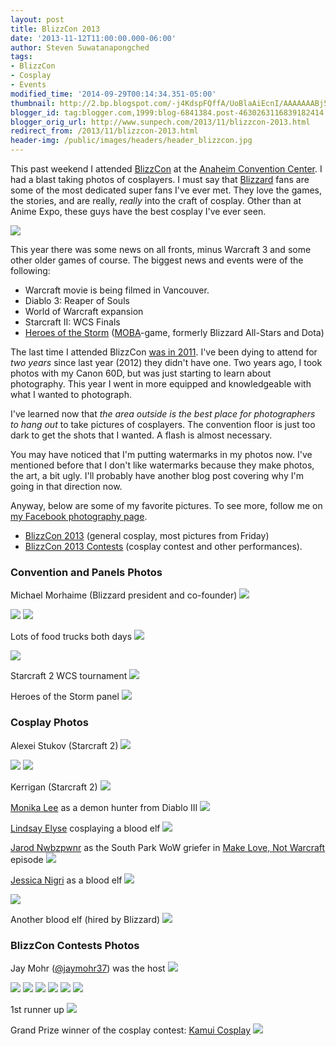 ```yaml
---
layout: post
title: BlizzCon 2013
date: '2013-11-12T11:00:00.000-06:00'
author: Steven Suwatanapongched
tags:
- BlizzCon
- Cosplay
- Events
modified_time: '2014-09-29T00:14:34.351-05:00'
thumbnail: http://2.bp.blogspot.com/-j4KdspFQffA/UoBlaAiEcnI/AAAAAAABj5c/wLLINT-8tLs/s600/2013-11-08+at+09-51-39.jpg
blogger_id: tag:blogger.com,1999:blog-6841384.post-4630263116839182414
blogger_orig_url: http://www.sunpech.com/2013/11/blizzcon-2013.html
redirect_from: /2013/11/blizzcon-2013.html
header-img: /public/images/headers/header_blizzcon.jpg
---
```


This past weekend I attended <a href="http://www.blizzcon.com/">BlizzCon</a> at the <a href="http://www.anaheimconventioncenter.com/">Anaheim Convention Center</a>. I had a blast taking photos of cosplayers. I must say that <a href="http://www.blizzard.com/">Blizzard</a> fans are some of the most dedicated super fans I've ever met. They love the games, the stories, and are really, <i>really</i> into the craft of cosplay. Other than at Anime Expo, these guys have the best cosplay I've ever seen.

<img border="0"  src="http://2.bp.blogspot.com/-j4KdspFQffA/UoBlaAiEcnI/AAAAAAABj5c/wLLINT-8tLs/s640/2013-11-08+at+09-51-39.jpg"  />

This year there was some news on all fronts, minus Warcraft 3 and some other older games of course. The biggest news and events were of the following:

<ul>
  <li>Warcraft movie is being filmed in Vancouver.</li>
  <li>Diablo 3: Reaper of Souls</li>
  <li>World of Warcraft expansion</li>
  <li>Starcraft II: WCS Finals</li>
  <li><a href="http://www.heroesofthestorm.com/en-us">Heroes of the Storm</a> (<a href="http://en.wikipedia.org/wiki/Multiplayer_online_battle_arena">MOBA</a>-game, formerly Blizzard All-Stars and Dota)</li>
</ul>

The last time I attended BlizzCon <a href="/2011/10/blizzcon-2011">was in 2011</a>. I've been dying to attend for <i>two years</i> since last year (2012) they didn't have one. Two years ago, I took photos with my Canon 60D, but was just starting to learn about photography. This year I went in more equipped and knowledgeable with what I wanted to photograph.

I've learned now that <i>the area outside is the best place for photographers to hang out </i>to take pictures of cosplayers. The convention floor is just too dark to get the shots that I wanted. A flash is almost necessary.

You may have noticed that I'm putting watermarks in my photos now. I've mentioned before that I don't like watermarks because they make photos, the art, a bit ugly. I'll probably have another blog post covering why I'm going in that direction now.

Anyway, below are some of my favorite pictures. To see more, follow me on <a href="https://www.facebook.com/sunpechphotography">my Facebook photography page</a>.

<ul>
  <li><a href="https://www.facebook.com/media/set/?set=a.600681269996901.1073741854.408588035872893&amp;type=1">BlizzCon 2013</a> (general cosplay, most pictures from Friday)</li>
  <li><a href="https://www.facebook.com/media/set/?set=a.600684843329877.1073741855.408588035872893&amp;type=1">BlizzCon 2013 Contests</a> (cosplay contest and other performances).</li>
</ul>

### Convention and Panels Photos

Michael Morhaime (Blizzard president and co-founder)
<img border="0"  src="http://3.bp.blogspot.com/-tZ3JjE9GvAM/UoBldRjGozI/AAAAAAABj50/ZGas16nN7ho/s600/2013-11-08+at+11-14-13.jpg"  />

<img border="0"  src="http://1.bp.blogspot.com/-k7y8-QJMxDw/UoBl45ze8OI/AAAAAAABj6s/olARGrpPprA/s600/2013-11-08+at+12-10-47.jpg"  />

<img border="0"  src="http://3.bp.blogspot.com/-IV2Q0F7Zcc0/UoBl6QAvalI/AAAAAAABj60/TxzhYwfIGBo/s600/2013-11-08+at+12-12-02.jpg"  />

Lots of food trucks both days
<img border="0"  src="http://4.bp.blogspot.com/-qgcVYBVzXsI/UoBmD5DE9mI/AAAAAAABj70/f4KlyRz1gE4/s600/2013-11-08+at+12-23-24.jpg"  />

<img border="0"  src="http://1.bp.blogspot.com/-esVy2UwOh6I/UoBn9t5_9nI/AAAAAAABkBs/Dm0UZ0gaDdA/s600/2013-11-08+at+14-30-35.jpg"  />

Starcraft 2 WCS tournament
<img border="0"  src="http://3.bp.blogspot.com/-My1WV_48gCE/UoBoBOP50hI/AAAAAAABkCE/96wYvejAsyc/s600/2013-11-08+at+14-32-24.jpg"  />

Heroes of the Storm panel
<img border="0"  src="http://4.bp.blogspot.com/-0dJm8QM5b1U/UoBobNY2AmI/AAAAAAABkE0/QsEPKDSFKQM/s600/2013-11-08+at+16-57-18.jpg"  />

### Cosplay Photos

Alexei Stukov (Starcraft 2)
<img border="0"  src="http://1.bp.blogspot.com/-EkYNeuZv6ek/UoBmA0AG_TI/AAAAAAABj7k/80vJ3kqdxxY/s600/2013-11-08+at+12-21-13.jpg"  />

<img border="0"  src="http://3.bp.blogspot.com/-nqvrnJroxfc/UoBmdhfiR8I/AAAAAAABj9c/eWmYIK3BmOs/s600/2013-11-08+at+12-35-43.jpg"  />

<img border="0"  src="http://4.bp.blogspot.com/-LRsxiP4WsWU/UoBmjTQVreI/AAAAAAABj-E/cXlQXAM6xIs/s600/2013-11-08+at+12-55-22.jpg"  />

Kerrigan (Starcraft 2)
<img border="0"  src="http://1.bp.blogspot.com/-fmglwSkyFc0/UoBn_9mhCXI/AAAAAAABkCA/1gKVlkmjR9w/s600/2013-11-08+at+14-31-47.jpg"  />

<a href="https://www.facebook.com/London2191Cosplay">Monika Lee</a> as a demon hunter from Diablo III
<img border="0"  src="http://3.bp.blogspot.com/-9f_hDX1eGUQ/UoBl9jQ-s0I/AAAAAAABj7M/AYSP4MuLvpI/s600/2013-11-08+at+12-16-35.jpg"  />

<a href="https://www.facebook.com/LindsayElyseFanpage">Lindsay Elyse</a> cosplaying a blood elf
<img border="0"  src="http://3.bp.blogspot.com/-Zw2DEii9ITg/UoBoJ3pHNtI/AAAAAAABkDE/WS7lOkGczf4/s600/2013-11-08+at+15-14-19.jpg"  />

<a href="https://www.facebook.com/pages/Jarod-Nwbzpwnr/311292032220065">Jarod Nwbzpwnr</a> as the South Park WoW griefer in <a href="http://en.wikipedia.org/wiki/Make_Love,_Not_Warcraft">Make Love, Not Warcraft</a> episode
<img border="0"  src="http://4.bp.blogspot.com/-StQnf2rlB5A/UoBoMmmXRNI/AAAAAAABkDU/OcZVqkgsfh4/s600/2013-11-08+at+15-14-44.jpg"  />

<a href="https://www.facebook.com/OfficialJessicaNigri">Jessica Nigri</a> as a blood elf
<img border="0"  src="http://4.bp.blogspot.com/-wXalHVn3dus/UoBoRrpy9UI/AAAAAAABkD0/v1IbK40ABfw/s600/2013-11-08+at+15-36-59.jpg"  />

<img border="0"  src="http://4.bp.blogspot.com/-RaA8eXS6rhQ/UoBoS_aIQfI/AAAAAAABkEA/kwxruxBU1u4/s600/2013-11-08+at+15-38-42.jpg"  />

Another blood elf (hired by Blizzard)
<img border="0"  src="http://2.bp.blogspot.com/-dC_zOjVdrEo/UoBonBshS1I/AAAAAAABkGg/MiDwr_yCkj4/s600/2013-11-09+at+19-03-42.jpg"  />

### BlizzCon Contests Photos

Jay Mohr (<a href="https://twitter.com/jaymohr37">@jaymohr37</a>) was the host
<img border="0"  src="http://3.bp.blogspot.com/-VD-Xfy3n0Pw/UoBo1IbMJjI/AAAAAAABkH0/raf_9t6UQTE/s600/2013-11-08+at+18-34-11.jpg"  />

<img border="0"  src="http://1.bp.blogspot.com/-7PyV0grbuaI/UoBpMUohtMI/AAAAAAABkJo/7UfBQBnJzCw/s600/2013-11-08+at+18-46-16.jpg"  />

<img border="0"  src="http://2.bp.blogspot.com/-8kn_Ss4rzC4/UoBphSlPlsI/AAAAAAABkMg/55wUJ0iR6Cc/s600/2013-11-08+at+18-55-35.jpg"  />

<img border="0"  src="http://3.bp.blogspot.com/-0I6hPPOEBnE/UoBpr5SzWnI/AAAAAAABkOE/LuQW8uBiPcc/s600/2013-11-08+at+18-59-01.jpg"  />

<img border="0"  src="http://4.bp.blogspot.com/-rhUDrf9oCkU/UoBp8l93vFI/AAAAAAABkQY/dRULZQBMrHE/s600/2013-11-08+at+19-07-07.jpg"  />

<img border="0"  src="http://3.bp.blogspot.com/-7ucFSw5OaC8/UoBqBrGKkrI/AAAAAAABkRA/7rQF-nWVEng/s600/2013-11-08+at+19-08-55.jpg"  />

<img border="0"  src="http://2.bp.blogspot.com/-23g9Clz6Dhw/UoBqomAKf5I/AAAAAAABkWo/r81nBXlxmhw/s600/2013-11-08+at+19-25-19.jpg"  />

1st runner up
<img border="0"  src="http://2.bp.blogspot.com/-BNtG39RYSoQ/UoBq4eebh6I/AAAAAAABkYY/t0tO5SjBo_0/s600/2013-11-08+at+19-38-07.jpg"  />

Grand Prize winner of the cosplay contest: <a href="https://www.facebook.com/KamuiCos">Kamui Cosplay</a>
<img border="0"  src="http://1.bp.blogspot.com/-JsyqZGFAp5Q/UoBq2glJ5zI/AAAAAAABkYI/Wsk_SbulAos/s600/2013-11-08+at+19-34-41.jpg"  />
